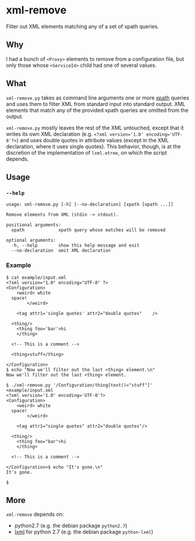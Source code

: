 xml-remove
==========
Filter out XML elements matching any of a set of xpath queries.

Why
---
I had a bunch of `<Proxy>` elements to remove from a configuration file, but
only those whose `<ServiceId>` child had one of several values.

What
----
`xml-remove.py` takes as command line arguments one or more [xpath][xpath]
queries and uses them to filter XML from standard input into standard output.
XML elements that match any of the provided xpath queries are omitted from the
output.

`xml-remove.py` mostly leaves the rest of the XML untouched, except that it
writes its own XML declaration (e.g. `<?xml version='1.0' encoding='UTF-8'?>`)
and uses double quotes in attribute values (except in the XML declaration,
where it uses single quotes). This behavior, though, is at the discretion of
the implementation of `lxml.etree`, on which the script depends.

Usage
-----
### `--help`
```
usage: xml-remove.py [-h] [--no-declaration] [xpath [xpath ...]]

Remove elements from XML (stdin -> stdout).

positional arguments:
  xpath             xpath query whose matches will be removed

optional arguments:
  -h, --help        show this help message and exit
  --no-declaration  omit XML declaration
```

### Example

```
$ cat example/input.xml
<?xml version="1.0" encoding="UTF-8" ?>
<Configuration>
    <weird> white
  space!
        </weird>

    <tag attr1='single quotes' attr2="double quotes"    />

  <thing/>
    <thing foo='bar'>hi
    </thing>

  <!-- This is a comment -->

  <thing>stuff</thing>

</Configuration>
$ echo "Now we'll filter out the last <thing> element.\n"
Now we'll filter out the last <thing> element.

$ ./xml-remove.py '/Configuration/thing[text()="stuff"]' <example/input.xml
<?xml version='1.0' encoding='UTF-8'?>
<Configuration>
    <weird> white
  space!
        </weird>

    <tag attr1="single quotes" attr2="double quotes"/>

  <thing/>
    <thing foo="bar">hi
    </thing>

  <!-- This is a comment -->

</Configuration>$ echo "It's gone.\n"
It's gone.

$
```

More
----
`xml-remove` depends on:

- python2.7 (e.g. the debian package `python2.7`)
- [lxml][lxml] for python 2.7 (e.g. the debian package `python-lxml`)

[xpath]: https://www.w3.org/TR/xpath/
[lxml]: http://lxml.de/
